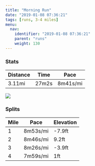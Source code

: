 ```yaml
---
title: "Morning Run"
date: "2019-01-08 07:36:21"
tags: [runs, 3-4 miles]
menu:
  nav:
    identifier: "2019-01-08 07:36:21"
    parent: "runs"
    weight: 130
---
```


### Stats

| Distance | Time | Pace |
|----------|------|------|
|3.11mi|27m2s|8m41s/mi|

<img src='https://maps.googleapis.com/maps/api/staticmap?maptype=roadmap&path=enc:wwjeIrgyLFiDlBhPfFnL|H~CdKvQ|H|X~Edb@o@{Az@|j@iBnRzBuUiAsg@j@~A_G{`@gHmZqJ}P_E]oEmGiEuU}BwE~AlC&key=AIzaSyC1MId7bFpkLXNAaYhBSTb8jLyiSqzbDtM&size=800x800&markers=color:yellow|label:S|53.47212,-2.26442&markers=color:green|label:F|53.471889999999995,-2.2639400000000007'>

### Splits

| Mile | Pace | Elevation |
|------|------|-----------|
|1|8m53s/mi|-7.9ft|
|2|8m46s/mi|9.2ft|
|3|8m26s/mi|-3.9ft|
|4|7m59s/mi|1ft|

